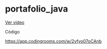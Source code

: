 # portafolio_java



<a href= "https://drive.google.com/file/d/17y_qehnh_12uEaR2XqUCSyBR8qzYASGy/preview">Ver video </a> 

Código

https://app.codingrooms.com/w/2yfyo07oCAnb
